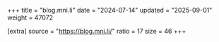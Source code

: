 +++
title = "blog.mni.li"
date = "2024-07-14"
updated = "2025-09-01"
weight = 47072

[extra]
source = "https://blog.mni.li/"
ratio = 17
size = 46
+++
